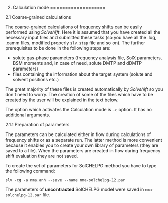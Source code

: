 2. Calculation mode
===================

2.1 Coarse-grained calculations

The coarse-grained calculations of frequency shifts can be easily performed using *Solvshift*. 
Here it is assumed that you have created all the necessary input files and submitted these tasks
(so you have all the .log, .camm files, modified properly `slv.step` file and so on). 
The further prerequisites to be done in the following steps are:
  * solute gas-phase parameters (frequency analysis file, 
    SolX parameters, BSM moments and, in case of need, solute DMTP and dDMTP parameters)
  * files containing the information about the target system (solute and solvent positions etc.)
  
The great majority of these files is created automatically by *Solvshift* so you don't need to worry.
The creation of some of the files which have to be created by the user will be explained in the text below. 

The option which activates the Calculation mode is `-c` option. It has no additional arguments.
  
2.1.1 Preparation of parameters

The parameters can be calculated either in flow during calculations of frequency shifts
or as a separate run. The latter method is more convenient because it enables you to 
create your own library of parameters (they are saved to a file). When the parameters 
are created in flow during frequency shift evaluation they are not saved.

To create the set of parameters for SolCHELPG method you have to type the following command:

```
slv -cg -a nma.anh --save --name nma-solchelpg-12.par
```

The parameters of **uncontracted** SolCHELPG model were saved in `nma-solchelpg-12.par` file.
